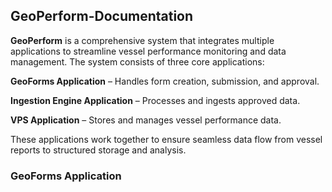 ## GeoPerform-Documentation

**GeoPerform** is a comprehensive system that integrates multiple applications to streamline vessel performance monitoring and data management. The system consists of three core applications:

**GeoForms Application** – Handles form creation, submission, and approval.

**Ingestion Engine Application** – Processes and ingests approved data.

**VPS Application** – Stores and manages vessel performance data.

These applications work together to ensure seamless data flow from vessel reports to structured storage and analysis.

### GeoForms Application
